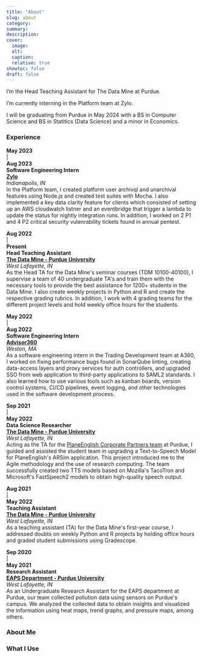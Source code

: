 ```yaml
---
title: "About"
slug: about
category:
summary:
description: 
cover:
  image:
  alt:
  caption: 
  relative: true
showtoc: false
draft: false
---
```


I’m the Head Teaching Assistant for The Data Mine at Purdue.

I’m currently interning in the Platform team at Zylo.

I will be graduating from Purdue in May 2024 with a BS in Computer Science and BS in Statitics (Data Science) and a minor in Economics.

### Experience

**May 2023** <br> | <br> **Aug 2023**  
**Software Engineering Intern**  
**[Zylo](https://zylo.com)**  
*Indianapolis, IN*  
In the Platform team, I created platform user archivql and unarchival features using Node.js and created test suites with Mocha. I also implemented a key data clarity feature for clients which consisted of setting up an AWS cloudwatch listner and an eventbridge that trigger a lambda to update the status for nightly integration runs. In addition, I worked on 2 P1 and 4 P2 critical security vulenrability tickets found in annual pentest.

**Aug 2022** <br> | <br> **Present**  
**Head Teaching Assistant**   
**[The Data Mine - Purdue University](https://datamine.purdue.edu/)**   
*West Lafayette, IN*  
As the Head TA for the Data Mine's seminar courses (TDM 10100-40100), I supervise a team of 40 undergraduate TA's and train them with the necessary tools to provide the best assistance for 1200+ students in the Data Mine. I also create weekly projects in Python and R and create the respective grading rubrics. In addition, I work with 4 grading teams for the different project levels and hold weekly office hours for the students.

**May 2022** <br> | <br> **Aug 2022**  
**Software Engineering Intern**  
**[Advisor360](https://advisor360.com)**  
*Weston, MA*  
As a software engineering intern in the Trading Development team at A360, I worked on fixing performance bugs found in SonarQube linting, creating data-access layers and proxy services for auth controllers, and upgraded SSO from web application to third-party applications to SAML2 standards. I also learned how to use various tools such as kanban boards, version control systems, CI/CD pipelines, event logging, and other technologies used in the software development process.

**Sep 2021** <br> | <br> **May 2022**  
**Data Science Researcher**  
**[The Data Mine - Purdue University](https://datamine.purdue.edu/)**  
*West Lafayette, IN*  
Acting as the TA for the [PlaneEnglish Corporate Partners team](https://datamine.purdue.edu/corporate/planeenglish/) at Purdue, I guided and assisted the student team in upgrading a Text-to-Speech Model for PlaneEnglish's ARSim application. This project introduced me to the Agile methodology and the use of research computing. The team successfully created two TTS models based on Mozilla's TacoTron and Microsoft's FastSpeech2 models to obtain high-quality speech output.

**Aug 2021** <br> | <br> **May 2022**  
**Teaching Assistant**  
**[The Data Mine - Purdue University](https://datamine.purdue.edu/)**  
*West Lafayette, IN*  
As a teaching assistant (TA) for the Data Mine's first-year course, I addressed doubts on weekly Python and R projects by holding office hours and graded student submissions using Gradescope.

**Sep 2020** <br> | <br> **May 2021**  
**Research Assistant**  
**[EAPS Department - Purdue University](https://www.eaps.purdue.edu/)**  
*West Lafayette, IN*  
As an Undergraduate Research Assistant for the EAPS department at Purdue, our team collected pollution data using sensors on Purdue's campus. We analyzed the collected data to obtain insights and visualized the information using heat maps, trend graphs, and pressure maps, among others.

### About Me

### What I Use